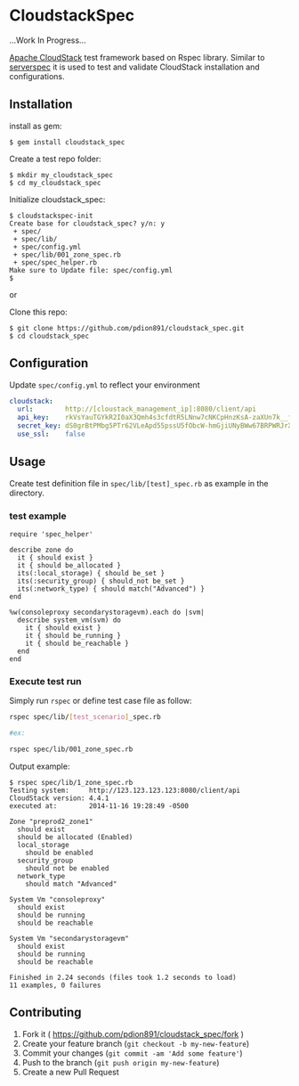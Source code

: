 # CloudstackSpec

...Work In Progress...

[Apache CloudStack](http://cloudstack.apache.org/) test framework based on Rspec library. Similar to [serverspec](http://serverspec.org/) it is used to test and validate CloudStack installation and configurations.


## Installation

install as gem:

    $ gem install cloudstack_spec

Create a test repo folder:
  
    $ mkdir my_cloudstack_spec
    $ cd my_cloudstack_spec

Initialize cloudstack_spec:

    $ cloudstackspec-init
    Create base for cloudstack_spec? y/n: y
     + spec/
     + spec/lib/
     + spec/config.yml
     + spec/lib/001_zone_spec.rb
     + spec/spec_helper.rb
    Make sure to Update file: spec/config.yml
    $

or

Clone this repo:

    $ git clone https://github.com/pdion891/cloudstack_spec.git
    $ cd cloudstack_spec


## Configuration

Update ``spec/config.yml`` to reflect your environment

```yaml
cloudstack:
  url:        http://[cloustack_management_ip]:8080/client/api
  api_key:    rkVsYauTGYkR2I0aX3Qmh4s3cfdtR5LNnw7cNKCpHnzKsA-zaXUn7k__fbBga-l0BQl9Qlmq57tkaj67L7W_bg
  secret_key: dS0grBtPMbg5PTr62VLeApd55pssU5fObcW-hmGjiUNyBWw67BRPWRJrXQ5OfO0LTzLRdN-pHiDz25K1o3qLeA
  use_ssl:    false
```

## Usage

Create test definition file in ``spec/lib/[test]_spec.rb`` as example in the directory.

### test example

```spec
require 'spec_helper'

describe zone do
  it { should exist }
  it { should be_allocated }
  its(:local_storage) { should be_set }
  its(:security_group) { should_not be_set }
  its(:network_type) { should match("Advanced") }
end

%w(consoleproxy secondarystoragevm).each do |svm|
  describe system_vm(svm) do
    it { should exist }
    it { should be_running }
    it { should be_reachable }
  end
end

```

### Execute test run

Simply run ``rspec`` or define test case file as follow:

```bash
rspec spec/lib/[test_scenario]_spec.rb

#ex:

rspec spec/lib/001_zone_spec.rb
```

Output example:

    $ rspec spec/lib/1_zone_spec.rb
    Testing system:     http://123.123.123.123:8080/client/api
    CloudStack version: 4.4.1
    executed at:        2014-11-16 19:28:49 -0500
    
    Zone "preprod2_zone1"
      should exist
      should be allocated (Enabled)
      local_storage
        should be enabled
      security_group
        should not be enabled
      network_type
        should match "Advanced"
    
    System Vm "consoleproxy"
      should exist
      should be running
      should be reachable
    
    System Vm "secondarystoragevm"
      should exist
      should be running
      should be reachable
    
    Finished in 2.24 seconds (files took 1.2 seconds to load)
    11 examples, 0 failures


## Contributing

1. Fork it ( https://github.com/pdion891/cloudstack_spec/fork )
2. Create your feature branch (`git checkout -b my-new-feature`)
3. Commit your changes (`git commit -am 'Add some feature'`)
4. Push to the branch (`git push origin my-new-feature`)
5. Create a new Pull Request
